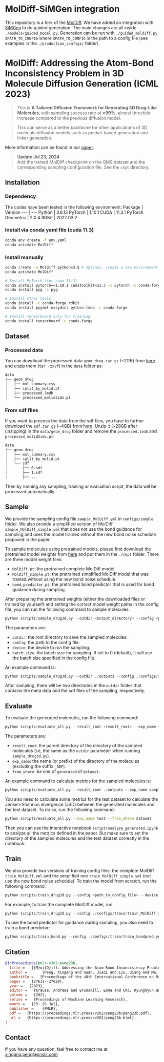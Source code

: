 # MolDiff-SiMGen integration

This repository is a fork of the [MolDiff](https://github.com/pengxingang/MolDiff). We have added an integration with [SiMGen](https://github.com/RokasEl/simgen) to do guided generation. The main changes are all inside `./models/guided_model.py`. Generation can be run with `./guided_moldiff.py $PATH_TO_CONFIG` where `$PATH_TO_CONFIG` is the path to a config file (see examples in the `./production_configs/` folder).

# MolDiff: Addressing the Atom-Bond Inconsistency Problem in 3D Molecule Diffusion Generation (ICML 2023)
> This is **A Tailored Diffusion Framework for Generating 3D Drug-Like Molecules**, with sampling success rate of **>99\%**, almost threefold increase compared to the previous diffusion model. 

> This can serve as a better backbone for other applications of 3D molecule diffusion models such as pocket-based generation and linker generation.

More information can be found in our [paper](https://proceedings.mlr.press/v202/peng23b.html).


> **Update Jul 23, 2024**  
> Add the trained MolDiff checkpoint on the QM9 dataset and the corresponding sampling configuration file. See the `ckpt` directory.

## Installation
### Dependency
The codes have been tested in the following environment:
Package  | Version
--- | ---
Python | 3.8.13
PyTorch | 1.10.1
CUDA | 11.3.1
PyTorch Geometric | 2.0.4
RDKit | 2022.03.2


### Install via conda yaml file (cuda 11.3)
```bash
conda env create -f env.yaml
conda activate MolDiff
```

### Install manually

``` bash
conda create -n MolDiff python=3.8 # optinal, create a new environment
conda activate MolDiff

# Install PyTorch (for cuda 11.3)
conda install pytorch==1.10.1 cudatoolkit=11.3 -c pytorch -c conda-forge
conda install pyg -c pyg

# Install other tools
conda install -c conda-forge rdkit
conda install pyyaml easydict python-lmdb -c conda-forge

# Install tensorboard only for training
conda install tensorboard -c conda-forge
```


## Dataset

### Processed data
You can download the processed data `geom_drug.tar.gz` (~2GB) from [here](https://drive.google.com/drive/folders/1WkYIv471SjVwQe6_FfDxFOPC7dSnPY9c?usp=sharing) and unzip them (`tar -zxvf`)
 in the `data` folder as:
``` bash
data
├── geom_drug
│   ├── mol_summary.csv
│   ├── split_by_molid.pt
│   ├── processed.lmdb
│   └── processed_molid2idx.pt
```

### From sdf files
If you want to process the data from the sdf files, you have to further download the `sdf.tar.gz` (~4GB) from [here](https://drive.google.com/drive/folders/1WkYIv471SjVwQe6_FfDxFOPC7dSnPY9c?usp=sharing). Unzip it (~28GB after unzipping) in the `data/geom_drug` folder and remove the `processed.lmdb` and `processed_molid2idx.pt`:
``` bash
data
├── geom_drug
│   ├── mol_summary.csv
│   ├── split_by_molid.pt
│   └── sdf
│       ├── 0.sdf
│       ├── 1.sdf
│       ├── ...
```
Then by running any sampling, training or evaluation script, the data will be processed automatically.


## Sample

We provide the sampling config file `sample_MolDiff.yml` in `configs/sample` folder. We also provide a simplified version of MolDiff `sample_MolDiff_simple.yml` that does not use the bond guidance for sampling and uses the model trained without the new bond noise schedule proposed in the paper. 

To sample molecules using pretrained models, please first download the pretrained model weights from [here](https://drive.google.com/drive/folders/1zTrjVehEGTP7sN3DB5jaaUuMJ6Ah0-ps?usp=sharing) and put them in the `./ckpt` folder. There are three model weight files: 
- `MolDiff.pt`: the pretrained complete MolDiff model.
- `MolDiff_simple.pt`: the pretrained simplified MolDiff model that was trained without using the new bond noise schedule.
- `bond_predictor.pt`: the pretrained bond predictor that is used for bond guidance during sampling.

After preparing the pretrained weights (either the downloaded files or trained by yourself) and setting the correct model weight paths in the config file, you can run the following command to sample molecules:
```python
python scripts/sample_drug3d.py --outdir <output_directory> --config <path_to_config_file> --device <device_id> --batch_size <batch_size>
```
The parameters are:
- `outdir`: the root directory to save the sampled molecules.
- `config`: the path to the config file.
- `device`: the device to run the sampling.
- `batch_size`: the batch size for sampling. If set to 0 (default), it will use the batch size specified in the config file.

An example command is:
```python
python scripts/sample_drug3d.py --outdir ./outputs --config ./configs/sample/sample_MolDiff.yml
```
After sampling, there will be two directories in the `outdir` folder that contains the meta data and the sdf files of the sampling, respectively.

## Evaluate

To evaluate the generated molecules, run the following command:
```python
python scripts/evaluate_all.py --result_root <result_root> --exp_name <exp_name> --from_where generated
```
The parameters are:
- `result_root`: the parent directory of the directory of the sampled molecules (i.e, the same as the `outdir` parameter when running `sample_drug3d.py`).
- `exp_name`: the name (or prefix) of the directory of the molecules (excluding the suffix `_SDF`).
- `from_where`: be one of `generated` of `dataset`.

An example command to calculate metrics for the sampled molecules is:
```python
python scripts/evaluate_all.py --result_root ./outputs --exp_name sample_MolDiff_20230101_000000 --from_where generated
```

You also need to calculate some metrics for the test dataset to calculate the Jensen-Shannon divergence (JSD) between the generated molecules and the test dataset. To do so, run the following command:
```bash
python scripts/evaluate_all.py --exp_name test --from_where dataset
```

Then you can use the interactive notebook `script/analyze_generated.ipynb` to analyze all the metrics defined in the paper. But make sure to set the directory of the sampled molecules and the test dataset correctly in the notebook.

## Train

We also provide two versions of training config files: the complete MolDiff `train_MolDiff.yml` and the simplified one `train_MolDiff_simple.yml` (not use the new bond noise schedule). To train the model from scratch, run the following command:

```python
python scripts/train_drug3d.py --config <path_to_config_file> --device <device_id> --logdir <log_directory>
```
For example, to train the complete MolDiff model, run:
```python
python scripts/train_drug3d.py --config ./configs/train/train_MolDiff.yml --device cuda:0 --logdir ./logs
```

To use the bond predictor for guidance during sampling, you also need to train a bond predictor:
```python
python scripts/train_bond.py --config ./configs/train/train_bondpred.yml --device cuda:1 --logdir ./logs
```

## Citation
```bibtex
@InProceedings{pmlr-v202-peng23b,
  title =   {{M}ol{D}iff: Addressing the Atom-Bond Inconsistency Problem in 3{D} Molecule Diffusion Generation},
  author =       {Peng, Xingang and Guan, Jiaqi and Liu, Qiang and Ma, Jianzhu},
  booktitle =   {Proceedings of the 40th International Conference on Machine Learning},
  pages =   {27611--27629},
  year =   {2023},
  editor =   {Krause, Andreas and Brunskill, Emma and Cho, Kyunghyun and Engelhardt, Barbara and Sabato, Sivan and Scarlett, Jonathan},
  volume =   {202},
  series =   {Proceedings of Machine Learning Research},
  month =   {23--29 Jul},
  publisher =    {PMLR},
  pdf =   {https://proceedings.mlr.press/v202/peng23b/peng23b.pdf},
  url =   {https://proceedings.mlr.press/v202/peng23b.html},
}
```

## Contact
If you have any question, feel free to contact me at xingang.peng@gmail.com


